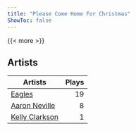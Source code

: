 ```yaml
---
title: "Please Come Home For Christmas"
ShowToc: false
---
```


{{< more >}}

## Artists
Artists | Plays 
----- | -----: 
[Eagles](/artists/eagles-59842) | 19
[Aaron Neville](/artists/aaron-neville-384) | 8
[Kelly Clarkson](/artists/kelly-clarkson-34788) | 1

